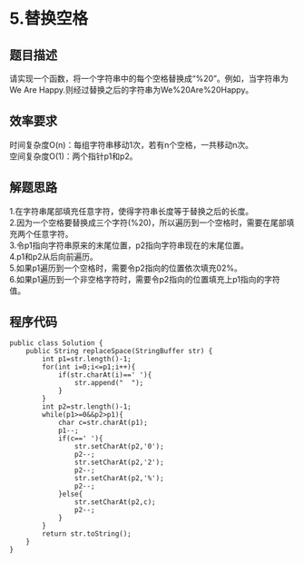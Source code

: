 # 5.替换空格
## 题目描述
请实现一个函数，将一个字符串中的每个空格替换成“%20”。例如，当字符串为We Are Happy.则经过替换之后的字符串为We%20Are%20Happy。
## 效率要求
时间复杂度O(n)：每组字符串移动1次，若有n个空格，一共移动n次。    
空间复杂度O(1)：两个指针p1和p2。  
## 解题思路
1.在字符串尾部填充任意字符，使得字符串长度等于替换之后的长度。  
2.因为一个空格要替换成三个字符(%20)，所以遍历到一个空格时，需要在尾部填充两个任意字符。  
3.令p1指向字符串原来的末尾位置，p2指向字符串现在的末尾位置。  
4.p1和p2从后向前遍历。  
5.如果p1遍历到一个空格时，需要令p2指向的位置依次填充02%。  
6.如果p1遍历到一个非空格字符时，需要令p2指向的位置填充上p1指向的字符值。
## 程序代码
```
public class Solution {
    public String replaceSpace(StringBuffer str) {
    	int p1=str.length()-1;
        for(int i=0;i<=p1;i++){
            if(str.charAt(i)==' '){
                str.append("  ");
            }
        }
        int p2=str.length()-1;
        while(p1>=0&&p2>p1){
            char c=str.charAt(p1);
            p1--;
            if(c==' '){
                str.setCharAt(p2,'0');
                p2--;
                str.setCharAt(p2,'2');
                p2--;
                str.setCharAt(p2,'%');
                p2--;
            }else{
                str.setCharAt(p2,c);
                p2--;
            }
        }
        return str.toString();
    }
}
```

